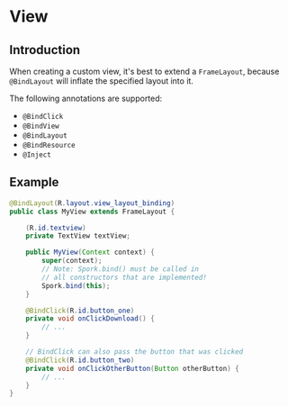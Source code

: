 # View

## Introduction

When creating a custom view, it's best to extend a `FrameLayout`, because `@BindLayout` will inflate the specified layout into it.

The following annotations are supported:

 - `@BindClick`
 - `@BindView`
 - `@BindLayout`
 - `@BindResource`
 - `@Inject`

## Example

```java
@BindLayout(R.layout.view_layout_binding)
public class MyView extends FrameLayout {

    (R.id.textview)
    private TextView textView;

    public MyView(Context context) {
        super(context);
        // Note: Spork.bind() must be called in 
        // all constructors that are implemented!
        Spork.bind(this);
    }

    @BindClick(R.id.button_one)
    private void onClickDownload() {
        // ...
    }

    // BindClick can also pass the button that was clicked
    @BindClick(R.id.button_two)
    private void onClickOtherButton(Button otherButton) {
        // ...
    }
}
```